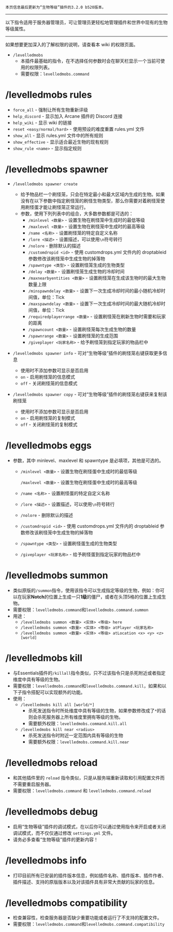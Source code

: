 ```
本页信息最后更新为“生物等级”插件的3.2.0 b520版本。
```

***

以下指令适用于服务器管理员，可让管理员更轻松地管理插件和世界中现有的生物等级属性。

***

如果想要更加深入的了解权限的说明，请查看本 wiki 的权限页面。

* `/levelledmobs`
  * 本插件最基础的指令，在不选择任何参数时会在聊天栏显示一个当前可使用的权限列表。
  * 需要权限：`levelledmobs.command`

# /levelledmobs rules
  * `force_all`                - 强制让所有生物重新评级
  * `help_discord`             - 显示加入 Arcane 插件的 Discord 连接
  * `help_wiki`                - 显示 wiki 的链接
  * `reset <easy/normal/hard>` - 使用预设的难度重置 rules.yml 文件
  * `show_all`                 - 显示 rules.yml 文件中的所有规则
  * `show_effective`           - 显示适合最近生物的现有规则
  * `show_rule <name>`         - 显示指定规则

# /levelledmobs spawner
* `/levelledmobs spawner create`
  * 给予物品栏一个刷怪笼，只会在特定最小和最大区域内生成的生物。如果没有在以下参数中指定刷怪笼的刷怪生物类型，那么你需要对着刷怪笼使用刷怪蛋才能让刷怪笼正常运行。
  * 参数，使用下列列表中的组合，大多数参数都是可选的：
    * `/minlevel <数量>`           - 设置生物在刷怪笼中生成时的最低等级
    * `/maxlevel <数量>`           - 设置生物在刷怪笼中生成时的最高等级
    * `/name <名称>`                 - 设置刷怪笼的特定自定义名称
    * `/lore <描述>`                 - 设置描述，可以使用`\n`符号转行
    * `/nolore`                      - 删除默认的描述
    * `/customdropid <id>`           - 使用 customdrops.yml 文件内的 droptableid 参数修改该刷怪笼中生成生物的掉落物
    * `/spawntype <类型>`            - 设置刷怪笼生成的生物类型
    * `/delay <数量>`               - 设置刷怪笼生成生物的冷却时间
    * `/maxnearbyentities <数量>`   - 设置刷怪笼在生成该生物时的最大生物数量上限
    * `/minspawndelay <数量>`       - 设置下一次生成冷却时间的最小随机冷却时间值，单位：Tick
    * `/maxspawndelay <数量>`       - 设置下一次生成冷却时间的最大随机冷却时间值，单位：Tick
    * `/requiredplayerrange <数量>` - 设置刷怪笼在刷新生物时需要和玩家的距离
    * `/spawncount <数量>`          - 设置刷怪笼每次生成生物的数量
    * `/spawnrange <数量>`          - 设置刷怪笼的生成范围
    * `/giveplayer <玩家名称>`          - 给予刷怪笼到指定玩家的物品栏中

* `/levelledmobs spawner info` - 可对“生物等级”插件的刷怪笼右键获取更多信息
    * 使用时不添加参数可显示是否启用
    * `on`  - 启用刷怪笼的信息模式
    * `off` - 关闭刷怪笼的信息模式

* `/levelledmobs spawner copy` - 可对“生物等级”插件的刷怪笼右键获来复制该刷怪笼
    * 使用时不添加参数可显示是否启用
    * `on`  - 启用刷怪笼的复制模式
    * `off` - 关闭刷怪笼的复制模式

# /levelledmobs eggs
  * 参数，其中 minlevel、maxlevel 和 spawntype 是必填项，其他是可选的。
    * `/minlevel <数量>`           - 设置生物在刷怪蛋中生成时的最低等级
    
      `/maxlevel <数量>`           - 设置生物在刷怪蛋中生成时的最高等级
    
    * `/name <名称>`                 - 设置刷怪蛋的特定自定义名称
    
    * `/lore <描述>`                 - 设置描述，可以使用`\n`符号转行
    
    * `/nolore`                      - 删除默认的描述
    
    * `/customdropid <id>`           - 使用 customdrops.yml 文件内的 droptableid 参数修改该刷怪笼中生成生物的掉落物
    
    * `/spawntype <类型>`            - 设置刷怪蛋生成的生物类型
    
    * `/giveplayer <玩家名称>`          - 给予刷怪蛋到指定玩家的物品栏中

# /levelledmobs summon
  * 类似原版的`/summon`指令，使用该指令可以生成指定等级的生物，例如：你可以在玩家**Notch**的位置上生成一只**1级**的僵尸，或者在头顶5格的位置上生成生物。
  * 需要权限：`levelledmobs.command`和`levelledmobs.command.summon`
  * 用途：
    * `/levelledmobs summon <数量> <实体> <等级> here`
    * `/levelledmobs summon <数量> <实体> <等级> atPlayer <玩家名称>`
    * `/levelledmobs summon <数量> <实体> <等级> atLocation <x> <y> <z> [world]`

# /levelledmobs kill
  * 与Essentials插件的`/killall`指令类似，只不过该指令只是杀死附近或者指定维度中具有等级的生物。
  * 需要权限：`levelledmobs.command`和`levelledmobs.command.kill`，如果和以下子指令搭配可以实现额外的功能。
  * 使用：
    * `/levelledmobs kill all [world/*]`
      * 杀死发送指令时所处维度中具有等级的生物，如果参数修改成了`*`的话则会杀死服务器上所有维度里拥有等级的生物。
      * 需要额外权限：`levelledmobs.command.kill.all`
    * `/levelledmobs kill near <radius>`
      * 杀死发送指令时附近一定范围内具有等级的生物
      * 需要额外权限：`levelledmobs.command.kill.near`

# /levelledmobs reload
  * 和其他插件里的 `reload` 指令类似，只是从服务端重新读取和引用配置文件而不需要重启服务器。
  * 需要权限：`levelledmobs.command` 和 `levelledmobs.command.reload`

# /levelledmobs debug
  * 启用“生物等级”插件的调试模式，在以后你可以通过使用指令来开启或者关闭调试模式，而不仅仅通过修改 `settings.yml` 文件。
  * 请务必多查看“生物等级”插件的更新内容！

# /levelledmobs info
  * 打印目前所有已安装的插件版本信息，例如插件名称、插件版本、插件作者、插件描述、支持的原版版本以及对该插件具有非常大贡献的玩家的信息。

# /levelledmobs compatibility
  * 检查兼容性，检查服务器是否缺少重要功能或者运行了不支持的配置文件。
  * 需要权限：`levelledmobs.command`和`levelledmobs.command.compatibility`